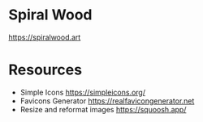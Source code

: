 # Spiral Wood

https://spiralwood.art

# Resources

* Simple Icons https://simpleicons.org/
* Favicons Generator https://realfavicongenerator.net
* Resize and reformat images https://squoosh.app/